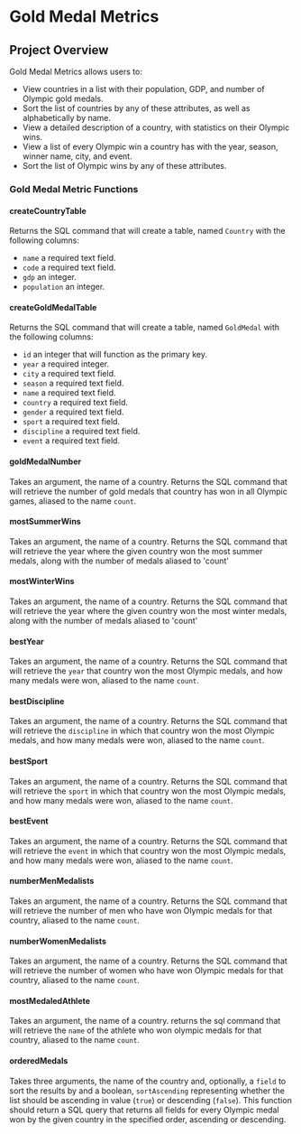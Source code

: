# Gold Medal Metrics

## Project Overview

Gold Medal Metrics allows users to:

 - View countries in a list with their population, GDP, and number of Olympic gold medals.
 - Sort the list of countries by any of these attributes, as well as alphabetically by name.
 - View a detailed description of a country, with statistics on their Olympic wins.
 - View a list of every Olympic win a country has with the year, season, winner name, city, and event.
 - Sort the list of Olympic wins by any of these attributes.

### Gold Medal Metric Functions

#### createCountryTable

Returns the SQL command that will create a table, named `Country` with the following columns:

 - `name` a required text field.
 - `code` a required text field.
 - `gdp` an integer.
 - `population` an integer.

#### createGoldMedalTable

Returns the SQL command that will create a table, named `GoldMedal` with the following columns:

 - `id` an integer that will function as the primary key.
 - `year` a required integer.
 - `city` a required text field.
 - `season` a required text field.
 - `name` a required text field.
 - `country` a required text field.
 - `gender` a required text field.
 - `sport` a required text field.
 - `discipline` a required text field.
 - `event` a required text field.

#### goldMedalNumber

Takes an argument, the name of a country. Returns the SQL command that will retrieve the number of gold medals that country has won in all Olympic games, aliased to the name `count`.

#### mostSummerWins

Takes an argument, the name of a country. Returns the SQL command that will retrieve the year where the given country won the most summer medals, along with the number of medals aliased to 'count'

#### mostWinterWins

Takes an argument, the name of a country. Returns the SQL command that will retrieve the year where the given country won the most winter medals, along with the number of medals aliased to 'count'

#### bestYear

Takes an argument, the name of a country. Returns the SQL command that will retrieve the `year` that country won the most Olympic medals, and how many medals were won, aliased to the name `count`.

#### bestDiscipline

Takes an argument, the name of a country. Returns the SQL command that will retrieve the `discipline` in which that country won the most Olympic medals, and how many medals were won, aliased to the name `count`.

#### bestSport

Takes an argument, the name of a country. Returns the SQL command that will retrieve the `sport` in which that country won the most Olympic medals, and how many medals were won, aliased to the name `count`.

#### bestEvent

Takes an argument, the name of a country. Returns the SQL command that will retrieve the `event` in which that country won the most Olympic medals, and how many medals were won, aliased to the name `count`.

#### numberMenMedalists

Takes an argument, the name of a country. Returns the SQL command that will retrieve the number of men who have won Olympic medals for that country, aliased to the name `count`.

#### numberWomenMedalists

Takes an argument, the name of a country. Returns the SQL command that will retrieve the number of women who have won Olympic medals for that country, aliased to the name `count`.

#### mostMedaledAthlete

Takes an argument, the name of a country. returns the sql command that will retrieve the `name` of the athlete who won olympic medals for that country, aliased to the name `count`.

#### orderedMedals

Takes three arguments, the name of the country and, optionally, a `field` to sort the results by and a boolean, `sortAscending` representing whether the list should be ascending in value (`true`) or descending (`false`). This function should return a SQL query that returns all fields for every Olympic medal won by the given country in the specified order, ascending or descending.

